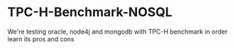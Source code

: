 TPC-H-Benchmark-NOSQL
=====================

We're testing oracle, node4j and mongodb with TPC-H benchmark in order learn its pros and cons